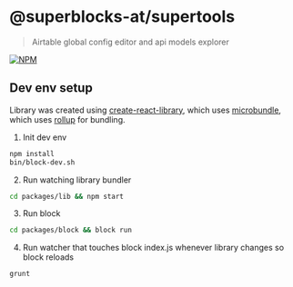 # @superblocks-at/supertools

> Airtable global config editor and api models explorer

[![NPM](https://img.shields.io/npm/v/supertools.svg)](https://www.npmjs.com/package/@superblocks-at/supertools)

## Dev env setup

Library was created using [create-react-library](https://www.npmjs.com/package/create-react-library), which uses [microbundle](https://www.npmjs.com/package/microbundle), which uses [rollup](https://www.npmjs.com/package/rollup) for bundling.

1. Init dev env

```bash
npm install
bin/block-dev.sh
```

2. Run watching library bundler

```bash
cd packages/lib && npm start
```

3. Run block

```bash
cd packages/block && block run
```

4. Run watcher that touches block index.js whenever library changes so block reloads

```bash
grunt
```
